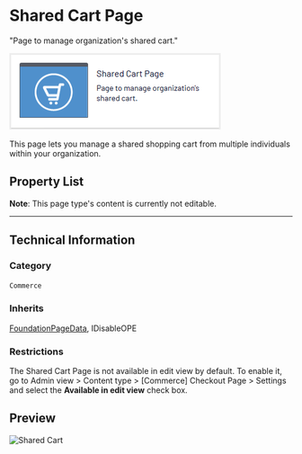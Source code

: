 # Shared Cart Page
"Page to manage organization's shared cart."

![Shared Cart](Screenshots/Shared%20Cart%20Page%20-%20icon.png)

This page lets you manage a shared shopping cart from multiple individuals within your organization.


## Property List
**Note**: This page type's content is currently not editable.<!--The following property list includes properties that are unique to this content type. For a list of global properties, view our [*Common Page  Properties*](../../Common%20Page%20Properties.md) list.-->

<!--Display Name *(Name in code)* | Type | Property Description
--------------|------|---------------
**Main body** *(`MainBody`)* | XhtmlString | Provides an rich-text area for entering formatted content.
**Main content area** *(`MainContentArea`)* | ContentArea | Provides a configurable drag-and-drop interface for placing media, blocks, or other content onto the page.-->

** **
<!--![Shared Cart](Screenshots/Shared%20Cart%20Page%20-%20Content%20tab.png)-->

## Technical Information

### Category
`Commerce`

### Inherits
[FoundationPageData](../../Foundation.Cms/Page%20Types/Foundation%20Page%20Data.md), IDisableOPE

### Restrictions
The Shared Cart Page is not available in edit view by default. To enable it, go to Admin view > Content type > [Commerce] Checkout Page > Settings and select the **Available in edit view** check box.

## Preview
![Shared Cart](Screenshots/Shared%20Cart%20Page%20-%20Preview.png)
